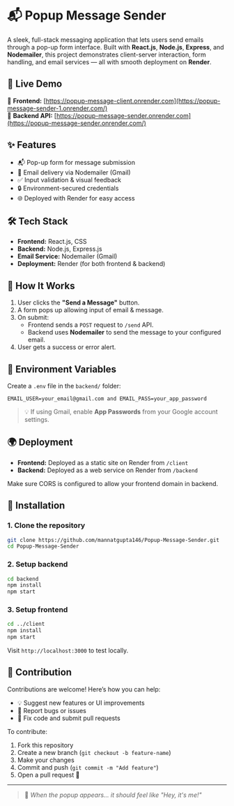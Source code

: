 # 📬 Popup Message Sender

A sleek, full-stack messaging application that lets users send emails through a pop-up form interface. Built with **React.js**, **Node.js**, **Express**, and **Nodemailer**, this project demonstrates client-server interaction, form handling, and email services — all with smooth deployment on **Render**.


## 🚀 Live Demo

🔗 **Frontend:** [https://popup-message-client.onrender.com](https://popup-message-sender-1.onrender.com/)  
🔗 **Backend API:** [https://popup-message-sender.onrender.com](https://popup-message-sender.onrender.com/)


## ✨ Features

- 📬 Pop-up form for message submission
- 📧 Email delivery via Nodemailer (Gmail)
- ✅ Input validation & visual feedback
- 🔒 Environment-secured credentials
- 🌐 Deployed with Render for easy access


## 🛠️ Tech Stack

- **Frontend:** React.js, CSS
- **Backend:** Node.js, Express.js
- **Email Service:** Nodemailer (Gmail)
- **Deployment:** Render (for both frontend & backend)


## 🧪 How It Works

1. User clicks the **"Send a Message"** button.
2. A form pops up allowing input of email & message.
3. On submit:
   - Frontend sends a `POST` request to `/send` API.
   - Backend uses **Nodemailer** to send the message to your configured email.
4. User gets a success or error alert.


## 🔐 Environment Variables

Create a `.env` file in the `backend/` folder:

```EMAIL_USER=your_email@gmail.com and EMAIL_PASS=your_app_password```

> 💡 If using Gmail, enable **App Passwords** from your Google account settings.


## 🌍 Deployment

* **Frontend:** Deployed as a static site on Render from `/client`
* **Backend:** Deployed as a web service on Render from `/backend`

Make sure CORS is configured to allow your frontend domain in backend.


## 🧰 Installation

### 1. Clone the repository

```bash
git clone https://github.com/mannatgupta146/Popup-Message-Sender.git
cd Popup-Message-Sender
```

### 2. Setup backend

```bash
cd backend
npm install
npm start
```

### 3. Setup frontend

```bash
cd ../client
npm install
npm start
```

Visit `http://localhost:3000` to test locally.


## 🤝 Contribution

Contributions are welcome! Here’s how you can help:

- 💡 Suggest new features or UI improvements  
- 🐛 Report bugs or issues  
- 🔧 Fix code and submit pull requests  

To contribute:

1. Fork this repository  
2. Create a new branch (`git checkout -b feature-name`)  
3. Make your changes  
4. Commit and push (`git commit -m "Add feature"`)  
5. Open a pull request 🎉  

---

> 👋 *When the popup appears... it should feel like "Hey, it's me!"*